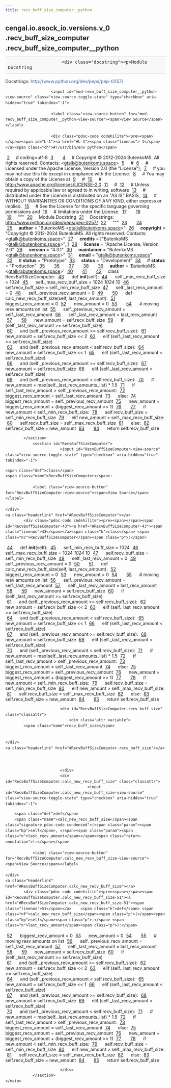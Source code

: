 ```yaml
---
title: recv_buff_size_computer__python
---
```


<div>
    <main class="pdoc">
            <section class="module-info">
                    <h1 class="modulename">
cengal<wbr>.io<wbr>.asock_io<wbr>.versions<wbr>.v_0<wbr>.recv_buff_size_computer<wbr>.recv_buff_size_computer__python    </h1>

                        <div class="docstring"><p>Module Docstring
Docstrings: <a href="http://www.python.org/dev/peps/pep-0257/">http://www.python.org/dev/peps/pep-0257/</a></p>
</div>

                        <input id="mod-recv_buff_size_computer__python-view-source" class="view-source-toggle-state" type="checkbox" aria-hidden="true" tabindex="-1">

                        <label class="view-source-button" for="mod-recv_buff_size_computer__python-view-source"><span>View Source</span></label>

                        <div class="pdoc-code codehilite"><pre><span></span><span id="L-1"><a href="#L-1"><span class="linenos"> 1</span></a><span class="ch">#!/usr/bin/env python</span>
</span><span id="L-2"><a href="#L-2"><span class="linenos"> 2</span></a><span class="c1"># coding=utf-8</span>
</span><span id="L-3"><a href="#L-3"><span class="linenos"> 3</span></a>
</span><span id="L-4"><a href="#L-4"><span class="linenos"> 4</span></a><span class="c1"># Copyright © 2012-2024 ButenkoMS. All rights reserved. Contacts: &lt;gtalk@butenkoms.space&gt;</span>
</span><span id="L-5"><a href="#L-5"><span class="linenos"> 5</span></a><span class="c1"># </span>
</span><span id="L-6"><a href="#L-6"><span class="linenos"> 6</span></a><span class="c1"># Licensed under the Apache License, Version 2.0 (the &quot;License&quot;);</span>
</span><span id="L-7"><a href="#L-7"><span class="linenos"> 7</span></a><span class="c1"># you may not use this file except in compliance with the License.</span>
</span><span id="L-8"><a href="#L-8"><span class="linenos"> 8</span></a><span class="c1"># You may obtain a copy of the License at</span>
</span><span id="L-9"><a href="#L-9"><span class="linenos"> 9</span></a><span class="c1"># </span>
</span><span id="L-10"><a href="#L-10"><span class="linenos">10</span></a><span class="c1">#     http://www.apache.org/licenses/LICENSE-2.0</span>
</span><span id="L-11"><a href="#L-11"><span class="linenos">11</span></a><span class="c1"># </span>
</span><span id="L-12"><a href="#L-12"><span class="linenos">12</span></a><span class="c1"># Unless required by applicable law or agreed to in writing, software</span>
</span><span id="L-13"><a href="#L-13"><span class="linenos">13</span></a><span class="c1"># distributed under the License is distributed on an &quot;AS IS&quot; BASIS,</span>
</span><span id="L-14"><a href="#L-14"><span class="linenos">14</span></a><span class="c1"># WITHOUT WARRANTIES OR CONDITIONS OF ANY KIND, either express or implied.</span>
</span><span id="L-15"><a href="#L-15"><span class="linenos">15</span></a><span class="c1"># See the License for the specific language governing permissions and</span>
</span><span id="L-16"><a href="#L-16"><span class="linenos">16</span></a><span class="c1"># limitations under the License.</span>
</span><span id="L-17"><a href="#L-17"><span class="linenos">17</span></a>
</span><span id="L-18"><a href="#L-18"><span class="linenos">18</span></a>
</span><span id="L-19"><a href="#L-19"><span class="linenos">19</span></a><span class="sd">&quot;&quot;&quot;</span>
</span><span id="L-20"><a href="#L-20"><span class="linenos">20</span></a><span class="sd">Module Docstring</span>
</span><span id="L-21"><a href="#L-21"><span class="linenos">21</span></a><span class="sd">Docstrings: http://www.python.org/dev/peps/pep-0257/</span>
</span><span id="L-22"><a href="#L-22"><span class="linenos">22</span></a><span class="sd">&quot;&quot;&quot;</span>
</span><span id="L-23"><a href="#L-23"><span class="linenos">23</span></a>
</span><span id="L-24"><a href="#L-24"><span class="linenos">24</span></a>
</span><span id="L-25"><a href="#L-25"><span class="linenos">25</span></a><span class="n">__author__</span> <span class="o">=</span> <span class="s2">&quot;ButenkoMS &lt;gtalk@butenkoms.space&gt;&quot;</span>
</span><span id="L-26"><a href="#L-26"><span class="linenos">26</span></a><span class="n">__copyright__</span> <span class="o">=</span> <span class="s2">&quot;Copyright © 2012-2024 ButenkoMS. All rights reserved. Contacts: &lt;gtalk@butenkoms.space&gt;&quot;</span>
</span><span id="L-27"><a href="#L-27"><span class="linenos">27</span></a><span class="n">__credits__</span> <span class="o">=</span> <span class="p">[</span><span class="s2">&quot;ButenkoMS &lt;gtalk@butenkoms.space&gt;&quot;</span><span class="p">,</span> <span class="p">]</span>
</span><span id="L-28"><a href="#L-28"><span class="linenos">28</span></a><span class="n">__license__</span> <span class="o">=</span> <span class="s2">&quot;Apache License, Version 2.0&quot;</span>
</span><span id="L-29"><a href="#L-29"><span class="linenos">29</span></a><span class="n">__version__</span> <span class="o">=</span> <span class="s2">&quot;4.3.1&quot;</span>
</span><span id="L-30"><a href="#L-30"><span class="linenos">30</span></a><span class="n">__maintainer__</span> <span class="o">=</span> <span class="s2">&quot;ButenkoMS &lt;gtalk@butenkoms.space&gt;&quot;</span>
</span><span id="L-31"><a href="#L-31"><span class="linenos">31</span></a><span class="n">__email__</span> <span class="o">=</span> <span class="s2">&quot;gtalk@butenkoms.space&quot;</span>
</span><span id="L-32"><a href="#L-32"><span class="linenos">32</span></a><span class="c1"># __status__ = &quot;Prototype&quot;</span>
</span><span id="L-33"><a href="#L-33"><span class="linenos">33</span></a><span class="n">__status__</span> <span class="o">=</span> <span class="s2">&quot;Development&quot;</span>
</span><span id="L-34"><a href="#L-34"><span class="linenos">34</span></a><span class="c1"># __status__ = &quot;Production&quot;</span>
</span><span id="L-35"><a href="#L-35"><span class="linenos">35</span></a>
</span><span id="L-36"><a href="#L-36"><span class="linenos">36</span></a>
</span><span id="L-37"><a href="#L-37"><span class="linenos">37</span></a>
</span><span id="L-38"><a href="#L-38"><span class="linenos">38</span></a>
</span><span id="L-39"><a href="#L-39"><span class="linenos">39</span></a><span class="n">__author__</span> <span class="o">=</span> <span class="s1">&#39;ButenkoMS &lt;gtalk@butenkoms.space&gt;&#39;</span>
</span><span id="L-40"><a href="#L-40"><span class="linenos">40</span></a>
</span><span id="L-41"><a href="#L-41"><span class="linenos">41</span></a>
</span><span id="L-42"><a href="#L-42"><span class="linenos">42</span></a><span class="k">class</span> <span class="nc">RecvBuffSizeComputer</span><span class="p">:</span>
</span><span id="L-43"><a href="#L-43"><span class="linenos">43</span></a>    <span class="k">def</span> <span class="fm">__init__</span><span class="p">(</span><span class="bp">self</span><span class="p">):</span>
</span><span id="L-44"><a href="#L-44"><span class="linenos">44</span></a>        <span class="bp">self</span><span class="o">.</span><span class="n">_min_recv_buff_size</span> <span class="o">=</span> <span class="mi">1024</span>
</span><span id="L-45"><a href="#L-45"><span class="linenos">45</span></a>        <span class="bp">self</span><span class="o">.</span><span class="n">_max_recv_buff_size</span> <span class="o">=</span> <span class="mi">1024</span> <span class="o">*</span> <span class="mi">1024</span> <span class="o">*</span> <span class="mi">10</span>
</span><span id="L-46"><a href="#L-46"><span class="linenos">46</span></a>        <span class="bp">self</span><span class="o">.</span><span class="n">recv_buff_size</span> <span class="o">=</span> <span class="bp">self</span><span class="o">.</span><span class="n">_min_recv_buff_size</span>
</span><span id="L-47"><a href="#L-47"><span class="linenos">47</span></a>        <span class="bp">self</span><span class="o">.</span><span class="n">_last_recv_amount</span> <span class="o">=</span> <span class="mi">0</span>
</span><span id="L-48"><a href="#L-48"><span class="linenos">48</span></a>        <span class="bp">self</span><span class="o">.</span><span class="n">_previous_recv_amount</span> <span class="o">=</span> <span class="mi">0</span>
</span><span id="L-49"><a href="#L-49"><span class="linenos">49</span></a>
</span><span id="L-50"><a href="#L-50"><span class="linenos">50</span></a>    <span class="k">def</span> <span class="nf">calc_new_recv_buff_size</span><span class="p">(</span><span class="bp">self</span><span class="p">,</span> <span class="n">last_recv_amount</span><span class="p">):</span>
</span><span id="L-51"><a href="#L-51"><span class="linenos">51</span></a>        <span class="n">biggest_recv_amount</span> <span class="o">=</span> <span class="mi">0</span>
</span><span id="L-52"><a href="#L-52"><span class="linenos">52</span></a>        <span class="n">new_amount</span> <span class="o">=</span> <span class="mi">0</span>
</span><span id="L-53"><a href="#L-53"><span class="linenos">53</span></a>
</span><span id="L-54"><a href="#L-54"><span class="linenos">54</span></a>        <span class="c1"># moving resv amounts on list</span>
</span><span id="L-55"><a href="#L-55"><span class="linenos">55</span></a>        <span class="bp">self</span><span class="o">.</span><span class="n">_previous_recv_amount</span> <span class="o">=</span> <span class="bp">self</span><span class="o">.</span><span class="n">_last_recv_amount</span>
</span><span id="L-56"><a href="#L-56"><span class="linenos">56</span></a>        <span class="bp">self</span><span class="o">.</span><span class="n">_last_recv_amount</span> <span class="o">=</span> <span class="n">last_recv_amount</span>
</span><span id="L-57"><a href="#L-57"><span class="linenos">57</span></a>
</span><span id="L-58"><a href="#L-58"><span class="linenos">58</span></a>        <span class="n">new_amount</span> <span class="o">=</span> <span class="bp">self</span><span class="o">.</span><span class="n">recv_buff_size</span>
</span><span id="L-59"><a href="#L-59"><span class="linenos">59</span></a>        <span class="k">if</span> <span class="p">(</span><span class="bp">self</span><span class="o">.</span><span class="n">_last_recv_amount</span> <span class="o">&gt;=</span> <span class="bp">self</span><span class="o">.</span><span class="n">recv_buff_size</span><span class="p">)</span> \
</span><span id="L-60"><a href="#L-60"><span class="linenos">60</span></a>                <span class="ow">and</span> <span class="p">(</span><span class="bp">self</span><span class="o">.</span><span class="n">_previous_recv_amount</span> <span class="o">&gt;=</span> <span class="bp">self</span><span class="o">.</span><span class="n">recv_buff_size</span><span class="p">):</span>
</span><span id="L-61"><a href="#L-61"><span class="linenos">61</span></a>            <span class="n">new_amount</span> <span class="o">=</span> <span class="bp">self</span><span class="o">.</span><span class="n">recv_buff_size</span> <span class="o">&lt;&lt;</span> <span class="mi">2</span>
</span><span id="L-62"><a href="#L-62"><span class="linenos">62</span></a>        <span class="k">elif</span> <span class="p">(</span><span class="bp">self</span><span class="o">.</span><span class="n">_last_recv_amount</span> <span class="o">&gt;=</span> <span class="bp">self</span><span class="o">.</span><span class="n">recv_buff_size</span><span class="p">)</span> \
</span><span id="L-63"><a href="#L-63"><span class="linenos">63</span></a>                <span class="ow">and</span> <span class="p">(</span><span class="bp">self</span><span class="o">.</span><span class="n">_previous_recv_amount</span> <span class="o">&lt;</span> <span class="bp">self</span><span class="o">.</span><span class="n">recv_buff_size</span><span class="p">):</span>
</span><span id="L-64"><a href="#L-64"><span class="linenos">64</span></a>            <span class="n">new_amount</span> <span class="o">=</span> <span class="bp">self</span><span class="o">.</span><span class="n">recv_buff_size</span> <span class="o">&lt;&lt;</span> <span class="mi">1</span>
</span><span id="L-65"><a href="#L-65"><span class="linenos">65</span></a>        <span class="k">elif</span> <span class="p">(</span><span class="bp">self</span><span class="o">.</span><span class="n">_last_recv_amount</span> <span class="o">&lt;</span> <span class="bp">self</span><span class="o">.</span><span class="n">recv_buff_size</span><span class="p">)</span> \
</span><span id="L-66"><a href="#L-66"><span class="linenos">66</span></a>                <span class="ow">and</span> <span class="p">(</span><span class="bp">self</span><span class="o">.</span><span class="n">_previous_recv_amount</span> <span class="o">&gt;=</span> <span class="bp">self</span><span class="o">.</span><span class="n">recv_buff_size</span><span class="p">):</span>
</span><span id="L-67"><a href="#L-67"><span class="linenos">67</span></a>            <span class="n">new_amount</span> <span class="o">=</span> <span class="bp">self</span><span class="o">.</span><span class="n">recv_buff_size</span>
</span><span id="L-68"><a href="#L-68"><span class="linenos">68</span></a>        <span class="k">elif</span> <span class="p">(</span><span class="bp">self</span><span class="o">.</span><span class="n">_last_recv_amount</span> <span class="o">&lt;</span> <span class="bp">self</span><span class="o">.</span><span class="n">recv_buff_size</span><span class="p">)</span> \
</span><span id="L-69"><a href="#L-69"><span class="linenos">69</span></a>                <span class="ow">and</span> <span class="p">(</span><span class="bp">self</span><span class="o">.</span><span class="n">_previous_recv_amount</span> <span class="o">&lt;</span> <span class="bp">self</span><span class="o">.</span><span class="n">recv_buff_size</span><span class="p">):</span>
</span><span id="L-70"><a href="#L-70"><span class="linenos">70</span></a>            <span class="c1"># new_amount = max(self._last_recv_amounts_list) * 1.5</span>
</span><span id="L-71"><a href="#L-71"><span class="linenos">71</span></a>            <span class="k">if</span> <span class="bp">self</span><span class="o">.</span><span class="n">_last_recv_amount</span> <span class="o">&gt;</span> <span class="bp">self</span><span class="o">.</span><span class="n">_previous_recv_amount</span><span class="p">:</span>
</span><span id="L-72"><a href="#L-72"><span class="linenos">72</span></a>                <span class="n">biggest_recv_amount</span> <span class="o">=</span> <span class="bp">self</span><span class="o">.</span><span class="n">_last_recv_amount</span>
</span><span id="L-73"><a href="#L-73"><span class="linenos">73</span></a>            <span class="k">else</span><span class="p">:</span>
</span><span id="L-74"><a href="#L-74"><span class="linenos">74</span></a>                <span class="n">biggest_recv_amount</span> <span class="o">=</span> <span class="bp">self</span><span class="o">.</span><span class="n">_previous_recv_amount</span>
</span><span id="L-75"><a href="#L-75"><span class="linenos">75</span></a>            <span class="n">new_amount</span> <span class="o">=</span> <span class="n">biggest_recv_amount</span> <span class="o">+</span> <span class="p">(</span><span class="n">biggest_recv_amount</span> <span class="o">&gt;&gt;</span> <span class="mi">1</span><span class="p">)</span>
</span><span id="L-76"><a href="#L-76"><span class="linenos">76</span></a>
</span><span id="L-77"><a href="#L-77"><span class="linenos">77</span></a>        <span class="k">if</span> <span class="n">new_amount</span> <span class="o">&lt;</span> <span class="bp">self</span><span class="o">.</span><span class="n">_min_recv_buff_size</span><span class="p">:</span>
</span><span id="L-78"><a href="#L-78"><span class="linenos">78</span></a>            <span class="bp">self</span><span class="o">.</span><span class="n">recv_buff_size</span> <span class="o">=</span> <span class="bp">self</span><span class="o">.</span><span class="n">_min_recv_buff_size</span>
</span><span id="L-79"><a href="#L-79"><span class="linenos">79</span></a>        <span class="k">elif</span> <span class="n">new_amount</span> <span class="o">&gt;</span> <span class="bp">self</span><span class="o">.</span><span class="n">_max_recv_buff_size</span><span class="p">:</span>
</span><span id="L-80"><a href="#L-80"><span class="linenos">80</span></a>            <span class="bp">self</span><span class="o">.</span><span class="n">recv_buff_size</span> <span class="o">=</span> <span class="bp">self</span><span class="o">.</span><span class="n">_max_recv_buff_size</span>
</span><span id="L-81"><a href="#L-81"><span class="linenos">81</span></a>        <span class="k">else</span><span class="p">:</span>
</span><span id="L-82"><a href="#L-82"><span class="linenos">82</span></a>            <span class="bp">self</span><span class="o">.</span><span class="n">recv_buff_size</span> <span class="o">=</span> <span class="n">new_amount</span>
</span><span id="L-83"><a href="#L-83"><span class="linenos">83</span></a>
</span><span id="L-84"><a href="#L-84"><span class="linenos">84</span></a>        <span class="k">return</span> <span class="bp">self</span><span class="o">.</span><span class="n">recv_buff_size</span>
</span></pre></div>


            </section>
                <section id="RecvBuffSizeComputer">
                            <input id="RecvBuffSizeComputer-view-source" class="view-source-toggle-state" type="checkbox" aria-hidden="true" tabindex="-1">
<div class="attr class">
            
    <span class="def">class</span>
    <span class="name">RecvBuffSizeComputer</span>:

                <label class="view-source-button" for="RecvBuffSizeComputer-view-source"><span>View Source</span></label>

    </div>
    <a class="headerlink" href="#RecvBuffSizeComputer"></a>
            <div class="pdoc-code codehilite"><pre><span></span><span id="RecvBuffSizeComputer-43"><a href="#RecvBuffSizeComputer-43"><span class="linenos">43</span></a><span class="k">class</span> <span class="nc">RecvBuffSizeComputer</span><span class="p">:</span>
</span><span id="RecvBuffSizeComputer-44"><a href="#RecvBuffSizeComputer-44"><span class="linenos">44</span></a>    <span class="k">def</span> <span class="fm">__init__</span><span class="p">(</span><span class="bp">self</span><span class="p">):</span>
</span><span id="RecvBuffSizeComputer-45"><a href="#RecvBuffSizeComputer-45"><span class="linenos">45</span></a>        <span class="bp">self</span><span class="o">.</span><span class="n">_min_recv_buff_size</span> <span class="o">=</span> <span class="mi">1024</span>
</span><span id="RecvBuffSizeComputer-46"><a href="#RecvBuffSizeComputer-46"><span class="linenos">46</span></a>        <span class="bp">self</span><span class="o">.</span><span class="n">_max_recv_buff_size</span> <span class="o">=</span> <span class="mi">1024</span> <span class="o">*</span> <span class="mi">1024</span> <span class="o">*</span> <span class="mi">10</span>
</span><span id="RecvBuffSizeComputer-47"><a href="#RecvBuffSizeComputer-47"><span class="linenos">47</span></a>        <span class="bp">self</span><span class="o">.</span><span class="n">recv_buff_size</span> <span class="o">=</span> <span class="bp">self</span><span class="o">.</span><span class="n">_min_recv_buff_size</span>
</span><span id="RecvBuffSizeComputer-48"><a href="#RecvBuffSizeComputer-48"><span class="linenos">48</span></a>        <span class="bp">self</span><span class="o">.</span><span class="n">_last_recv_amount</span> <span class="o">=</span> <span class="mi">0</span>
</span><span id="RecvBuffSizeComputer-49"><a href="#RecvBuffSizeComputer-49"><span class="linenos">49</span></a>        <span class="bp">self</span><span class="o">.</span><span class="n">_previous_recv_amount</span> <span class="o">=</span> <span class="mi">0</span>
</span><span id="RecvBuffSizeComputer-50"><a href="#RecvBuffSizeComputer-50"><span class="linenos">50</span></a>
</span><span id="RecvBuffSizeComputer-51"><a href="#RecvBuffSizeComputer-51"><span class="linenos">51</span></a>    <span class="k">def</span> <span class="nf">calc_new_recv_buff_size</span><span class="p">(</span><span class="bp">self</span><span class="p">,</span> <span class="n">last_recv_amount</span><span class="p">):</span>
</span><span id="RecvBuffSizeComputer-52"><a href="#RecvBuffSizeComputer-52"><span class="linenos">52</span></a>        <span class="n">biggest_recv_amount</span> <span class="o">=</span> <span class="mi">0</span>
</span><span id="RecvBuffSizeComputer-53"><a href="#RecvBuffSizeComputer-53"><span class="linenos">53</span></a>        <span class="n">new_amount</span> <span class="o">=</span> <span class="mi">0</span>
</span><span id="RecvBuffSizeComputer-54"><a href="#RecvBuffSizeComputer-54"><span class="linenos">54</span></a>
</span><span id="RecvBuffSizeComputer-55"><a href="#RecvBuffSizeComputer-55"><span class="linenos">55</span></a>        <span class="c1"># moving resv amounts on list</span>
</span><span id="RecvBuffSizeComputer-56"><a href="#RecvBuffSizeComputer-56"><span class="linenos">56</span></a>        <span class="bp">self</span><span class="o">.</span><span class="n">_previous_recv_amount</span> <span class="o">=</span> <span class="bp">self</span><span class="o">.</span><span class="n">_last_recv_amount</span>
</span><span id="RecvBuffSizeComputer-57"><a href="#RecvBuffSizeComputer-57"><span class="linenos">57</span></a>        <span class="bp">self</span><span class="o">.</span><span class="n">_last_recv_amount</span> <span class="o">=</span> <span class="n">last_recv_amount</span>
</span><span id="RecvBuffSizeComputer-58"><a href="#RecvBuffSizeComputer-58"><span class="linenos">58</span></a>
</span><span id="RecvBuffSizeComputer-59"><a href="#RecvBuffSizeComputer-59"><span class="linenos">59</span></a>        <span class="n">new_amount</span> <span class="o">=</span> <span class="bp">self</span><span class="o">.</span><span class="n">recv_buff_size</span>
</span><span id="RecvBuffSizeComputer-60"><a href="#RecvBuffSizeComputer-60"><span class="linenos">60</span></a>        <span class="k">if</span> <span class="p">(</span><span class="bp">self</span><span class="o">.</span><span class="n">_last_recv_amount</span> <span class="o">&gt;=</span> <span class="bp">self</span><span class="o">.</span><span class="n">recv_buff_size</span><span class="p">)</span> \
</span><span id="RecvBuffSizeComputer-61"><a href="#RecvBuffSizeComputer-61"><span class="linenos">61</span></a>                <span class="ow">and</span> <span class="p">(</span><span class="bp">self</span><span class="o">.</span><span class="n">_previous_recv_amount</span> <span class="o">&gt;=</span> <span class="bp">self</span><span class="o">.</span><span class="n">recv_buff_size</span><span class="p">):</span>
</span><span id="RecvBuffSizeComputer-62"><a href="#RecvBuffSizeComputer-62"><span class="linenos">62</span></a>            <span class="n">new_amount</span> <span class="o">=</span> <span class="bp">self</span><span class="o">.</span><span class="n">recv_buff_size</span> <span class="o">&lt;&lt;</span> <span class="mi">2</span>
</span><span id="RecvBuffSizeComputer-63"><a href="#RecvBuffSizeComputer-63"><span class="linenos">63</span></a>        <span class="k">elif</span> <span class="p">(</span><span class="bp">self</span><span class="o">.</span><span class="n">_last_recv_amount</span> <span class="o">&gt;=</span> <span class="bp">self</span><span class="o">.</span><span class="n">recv_buff_size</span><span class="p">)</span> \
</span><span id="RecvBuffSizeComputer-64"><a href="#RecvBuffSizeComputer-64"><span class="linenos">64</span></a>                <span class="ow">and</span> <span class="p">(</span><span class="bp">self</span><span class="o">.</span><span class="n">_previous_recv_amount</span> <span class="o">&lt;</span> <span class="bp">self</span><span class="o">.</span><span class="n">recv_buff_size</span><span class="p">):</span>
</span><span id="RecvBuffSizeComputer-65"><a href="#RecvBuffSizeComputer-65"><span class="linenos">65</span></a>            <span class="n">new_amount</span> <span class="o">=</span> <span class="bp">self</span><span class="o">.</span><span class="n">recv_buff_size</span> <span class="o">&lt;&lt;</span> <span class="mi">1</span>
</span><span id="RecvBuffSizeComputer-66"><a href="#RecvBuffSizeComputer-66"><span class="linenos">66</span></a>        <span class="k">elif</span> <span class="p">(</span><span class="bp">self</span><span class="o">.</span><span class="n">_last_recv_amount</span> <span class="o">&lt;</span> <span class="bp">self</span><span class="o">.</span><span class="n">recv_buff_size</span><span class="p">)</span> \
</span><span id="RecvBuffSizeComputer-67"><a href="#RecvBuffSizeComputer-67"><span class="linenos">67</span></a>                <span class="ow">and</span> <span class="p">(</span><span class="bp">self</span><span class="o">.</span><span class="n">_previous_recv_amount</span> <span class="o">&gt;=</span> <span class="bp">self</span><span class="o">.</span><span class="n">recv_buff_size</span><span class="p">):</span>
</span><span id="RecvBuffSizeComputer-68"><a href="#RecvBuffSizeComputer-68"><span class="linenos">68</span></a>            <span class="n">new_amount</span> <span class="o">=</span> <span class="bp">self</span><span class="o">.</span><span class="n">recv_buff_size</span>
</span><span id="RecvBuffSizeComputer-69"><a href="#RecvBuffSizeComputer-69"><span class="linenos">69</span></a>        <span class="k">elif</span> <span class="p">(</span><span class="bp">self</span><span class="o">.</span><span class="n">_last_recv_amount</span> <span class="o">&lt;</span> <span class="bp">self</span><span class="o">.</span><span class="n">recv_buff_size</span><span class="p">)</span> \
</span><span id="RecvBuffSizeComputer-70"><a href="#RecvBuffSizeComputer-70"><span class="linenos">70</span></a>                <span class="ow">and</span> <span class="p">(</span><span class="bp">self</span><span class="o">.</span><span class="n">_previous_recv_amount</span> <span class="o">&lt;</span> <span class="bp">self</span><span class="o">.</span><span class="n">recv_buff_size</span><span class="p">):</span>
</span><span id="RecvBuffSizeComputer-71"><a href="#RecvBuffSizeComputer-71"><span class="linenos">71</span></a>            <span class="c1"># new_amount = max(self._last_recv_amounts_list) * 1.5</span>
</span><span id="RecvBuffSizeComputer-72"><a href="#RecvBuffSizeComputer-72"><span class="linenos">72</span></a>            <span class="k">if</span> <span class="bp">self</span><span class="o">.</span><span class="n">_last_recv_amount</span> <span class="o">&gt;</span> <span class="bp">self</span><span class="o">.</span><span class="n">_previous_recv_amount</span><span class="p">:</span>
</span><span id="RecvBuffSizeComputer-73"><a href="#RecvBuffSizeComputer-73"><span class="linenos">73</span></a>                <span class="n">biggest_recv_amount</span> <span class="o">=</span> <span class="bp">self</span><span class="o">.</span><span class="n">_last_recv_amount</span>
</span><span id="RecvBuffSizeComputer-74"><a href="#RecvBuffSizeComputer-74"><span class="linenos">74</span></a>            <span class="k">else</span><span class="p">:</span>
</span><span id="RecvBuffSizeComputer-75"><a href="#RecvBuffSizeComputer-75"><span class="linenos">75</span></a>                <span class="n">biggest_recv_amount</span> <span class="o">=</span> <span class="bp">self</span><span class="o">.</span><span class="n">_previous_recv_amount</span>
</span><span id="RecvBuffSizeComputer-76"><a href="#RecvBuffSizeComputer-76"><span class="linenos">76</span></a>            <span class="n">new_amount</span> <span class="o">=</span> <span class="n">biggest_recv_amount</span> <span class="o">+</span> <span class="p">(</span><span class="n">biggest_recv_amount</span> <span class="o">&gt;&gt;</span> <span class="mi">1</span><span class="p">)</span>
</span><span id="RecvBuffSizeComputer-77"><a href="#RecvBuffSizeComputer-77"><span class="linenos">77</span></a>
</span><span id="RecvBuffSizeComputer-78"><a href="#RecvBuffSizeComputer-78"><span class="linenos">78</span></a>        <span class="k">if</span> <span class="n">new_amount</span> <span class="o">&lt;</span> <span class="bp">self</span><span class="o">.</span><span class="n">_min_recv_buff_size</span><span class="p">:</span>
</span><span id="RecvBuffSizeComputer-79"><a href="#RecvBuffSizeComputer-79"><span class="linenos">79</span></a>            <span class="bp">self</span><span class="o">.</span><span class="n">recv_buff_size</span> <span class="o">=</span> <span class="bp">self</span><span class="o">.</span><span class="n">_min_recv_buff_size</span>
</span><span id="RecvBuffSizeComputer-80"><a href="#RecvBuffSizeComputer-80"><span class="linenos">80</span></a>        <span class="k">elif</span> <span class="n">new_amount</span> <span class="o">&gt;</span> <span class="bp">self</span><span class="o">.</span><span class="n">_max_recv_buff_size</span><span class="p">:</span>
</span><span id="RecvBuffSizeComputer-81"><a href="#RecvBuffSizeComputer-81"><span class="linenos">81</span></a>            <span class="bp">self</span><span class="o">.</span><span class="n">recv_buff_size</span> <span class="o">=</span> <span class="bp">self</span><span class="o">.</span><span class="n">_max_recv_buff_size</span>
</span><span id="RecvBuffSizeComputer-82"><a href="#RecvBuffSizeComputer-82"><span class="linenos">82</span></a>        <span class="k">else</span><span class="p">:</span>
</span><span id="RecvBuffSizeComputer-83"><a href="#RecvBuffSizeComputer-83"><span class="linenos">83</span></a>            <span class="bp">self</span><span class="o">.</span><span class="n">recv_buff_size</span> <span class="o">=</span> <span class="n">new_amount</span>
</span><span id="RecvBuffSizeComputer-84"><a href="#RecvBuffSizeComputer-84"><span class="linenos">84</span></a>
</span><span id="RecvBuffSizeComputer-85"><a href="#RecvBuffSizeComputer-85"><span class="linenos">85</span></a>        <span class="k">return</span> <span class="bp">self</span><span class="o">.</span><span class="n">recv_buff_size</span>
</span></pre></div>


    

                            <div id="RecvBuffSizeComputer.recv_buff_size" class="classattr">
                                <div class="attr variable">
            <span class="name">recv_buff_size</span>

        
    </div>
    <a class="headerlink" href="#RecvBuffSizeComputer.recv_buff_size"></a>
    
    

                            </div>
                            <div id="RecvBuffSizeComputer.calc_new_recv_buff_size" class="classattr">
                                        <input id="RecvBuffSizeComputer.calc_new_recv_buff_size-view-source" class="view-source-toggle-state" type="checkbox" aria-hidden="true" tabindex="-1">
<div class="attr function">
            
        <span class="def">def</span>
        <span class="name">calc_new_recv_buff_size</span><span class="signature pdoc-code condensed">(<span class="param"><span class="bp">self</span>, </span><span class="param"><span class="n">last_recv_amount</span></span><span class="return-annotation">):</span></span>

                <label class="view-source-button" for="RecvBuffSizeComputer.calc_new_recv_buff_size-view-source"><span>View Source</span></label>

    </div>
    <a class="headerlink" href="#RecvBuffSizeComputer.calc_new_recv_buff_size"></a>
            <div class="pdoc-code codehilite"><pre><span></span><span id="RecvBuffSizeComputer.calc_new_recv_buff_size-51"><a href="#RecvBuffSizeComputer.calc_new_recv_buff_size-51"><span class="linenos">51</span></a>    <span class="k">def</span> <span class="nf">calc_new_recv_buff_size</span><span class="p">(</span><span class="bp">self</span><span class="p">,</span> <span class="n">last_recv_amount</span><span class="p">):</span>
</span><span id="RecvBuffSizeComputer.calc_new_recv_buff_size-52"><a href="#RecvBuffSizeComputer.calc_new_recv_buff_size-52"><span class="linenos">52</span></a>        <span class="n">biggest_recv_amount</span> <span class="o">=</span> <span class="mi">0</span>
</span><span id="RecvBuffSizeComputer.calc_new_recv_buff_size-53"><a href="#RecvBuffSizeComputer.calc_new_recv_buff_size-53"><span class="linenos">53</span></a>        <span class="n">new_amount</span> <span class="o">=</span> <span class="mi">0</span>
</span><span id="RecvBuffSizeComputer.calc_new_recv_buff_size-54"><a href="#RecvBuffSizeComputer.calc_new_recv_buff_size-54"><span class="linenos">54</span></a>
</span><span id="RecvBuffSizeComputer.calc_new_recv_buff_size-55"><a href="#RecvBuffSizeComputer.calc_new_recv_buff_size-55"><span class="linenos">55</span></a>        <span class="c1"># moving resv amounts on list</span>
</span><span id="RecvBuffSizeComputer.calc_new_recv_buff_size-56"><a href="#RecvBuffSizeComputer.calc_new_recv_buff_size-56"><span class="linenos">56</span></a>        <span class="bp">self</span><span class="o">.</span><span class="n">_previous_recv_amount</span> <span class="o">=</span> <span class="bp">self</span><span class="o">.</span><span class="n">_last_recv_amount</span>
</span><span id="RecvBuffSizeComputer.calc_new_recv_buff_size-57"><a href="#RecvBuffSizeComputer.calc_new_recv_buff_size-57"><span class="linenos">57</span></a>        <span class="bp">self</span><span class="o">.</span><span class="n">_last_recv_amount</span> <span class="o">=</span> <span class="n">last_recv_amount</span>
</span><span id="RecvBuffSizeComputer.calc_new_recv_buff_size-58"><a href="#RecvBuffSizeComputer.calc_new_recv_buff_size-58"><span class="linenos">58</span></a>
</span><span id="RecvBuffSizeComputer.calc_new_recv_buff_size-59"><a href="#RecvBuffSizeComputer.calc_new_recv_buff_size-59"><span class="linenos">59</span></a>        <span class="n">new_amount</span> <span class="o">=</span> <span class="bp">self</span><span class="o">.</span><span class="n">recv_buff_size</span>
</span><span id="RecvBuffSizeComputer.calc_new_recv_buff_size-60"><a href="#RecvBuffSizeComputer.calc_new_recv_buff_size-60"><span class="linenos">60</span></a>        <span class="k">if</span> <span class="p">(</span><span class="bp">self</span><span class="o">.</span><span class="n">_last_recv_amount</span> <span class="o">&gt;=</span> <span class="bp">self</span><span class="o">.</span><span class="n">recv_buff_size</span><span class="p">)</span> \
</span><span id="RecvBuffSizeComputer.calc_new_recv_buff_size-61"><a href="#RecvBuffSizeComputer.calc_new_recv_buff_size-61"><span class="linenos">61</span></a>                <span class="ow">and</span> <span class="p">(</span><span class="bp">self</span><span class="o">.</span><span class="n">_previous_recv_amount</span> <span class="o">&gt;=</span> <span class="bp">self</span><span class="o">.</span><span class="n">recv_buff_size</span><span class="p">):</span>
</span><span id="RecvBuffSizeComputer.calc_new_recv_buff_size-62"><a href="#RecvBuffSizeComputer.calc_new_recv_buff_size-62"><span class="linenos">62</span></a>            <span class="n">new_amount</span> <span class="o">=</span> <span class="bp">self</span><span class="o">.</span><span class="n">recv_buff_size</span> <span class="o">&lt;&lt;</span> <span class="mi">2</span>
</span><span id="RecvBuffSizeComputer.calc_new_recv_buff_size-63"><a href="#RecvBuffSizeComputer.calc_new_recv_buff_size-63"><span class="linenos">63</span></a>        <span class="k">elif</span> <span class="p">(</span><span class="bp">self</span><span class="o">.</span><span class="n">_last_recv_amount</span> <span class="o">&gt;=</span> <span class="bp">self</span><span class="o">.</span><span class="n">recv_buff_size</span><span class="p">)</span> \
</span><span id="RecvBuffSizeComputer.calc_new_recv_buff_size-64"><a href="#RecvBuffSizeComputer.calc_new_recv_buff_size-64"><span class="linenos">64</span></a>                <span class="ow">and</span> <span class="p">(</span><span class="bp">self</span><span class="o">.</span><span class="n">_previous_recv_amount</span> <span class="o">&lt;</span> <span class="bp">self</span><span class="o">.</span><span class="n">recv_buff_size</span><span class="p">):</span>
</span><span id="RecvBuffSizeComputer.calc_new_recv_buff_size-65"><a href="#RecvBuffSizeComputer.calc_new_recv_buff_size-65"><span class="linenos">65</span></a>            <span class="n">new_amount</span> <span class="o">=</span> <span class="bp">self</span><span class="o">.</span><span class="n">recv_buff_size</span> <span class="o">&lt;&lt;</span> <span class="mi">1</span>
</span><span id="RecvBuffSizeComputer.calc_new_recv_buff_size-66"><a href="#RecvBuffSizeComputer.calc_new_recv_buff_size-66"><span class="linenos">66</span></a>        <span class="k">elif</span> <span class="p">(</span><span class="bp">self</span><span class="o">.</span><span class="n">_last_recv_amount</span> <span class="o">&lt;</span> <span class="bp">self</span><span class="o">.</span><span class="n">recv_buff_size</span><span class="p">)</span> \
</span><span id="RecvBuffSizeComputer.calc_new_recv_buff_size-67"><a href="#RecvBuffSizeComputer.calc_new_recv_buff_size-67"><span class="linenos">67</span></a>                <span class="ow">and</span> <span class="p">(</span><span class="bp">self</span><span class="o">.</span><span class="n">_previous_recv_amount</span> <span class="o">&gt;=</span> <span class="bp">self</span><span class="o">.</span><span class="n">recv_buff_size</span><span class="p">):</span>
</span><span id="RecvBuffSizeComputer.calc_new_recv_buff_size-68"><a href="#RecvBuffSizeComputer.calc_new_recv_buff_size-68"><span class="linenos">68</span></a>            <span class="n">new_amount</span> <span class="o">=</span> <span class="bp">self</span><span class="o">.</span><span class="n">recv_buff_size</span>
</span><span id="RecvBuffSizeComputer.calc_new_recv_buff_size-69"><a href="#RecvBuffSizeComputer.calc_new_recv_buff_size-69"><span class="linenos">69</span></a>        <span class="k">elif</span> <span class="p">(</span><span class="bp">self</span><span class="o">.</span><span class="n">_last_recv_amount</span> <span class="o">&lt;</span> <span class="bp">self</span><span class="o">.</span><span class="n">recv_buff_size</span><span class="p">)</span> \
</span><span id="RecvBuffSizeComputer.calc_new_recv_buff_size-70"><a href="#RecvBuffSizeComputer.calc_new_recv_buff_size-70"><span class="linenos">70</span></a>                <span class="ow">and</span> <span class="p">(</span><span class="bp">self</span><span class="o">.</span><span class="n">_previous_recv_amount</span> <span class="o">&lt;</span> <span class="bp">self</span><span class="o">.</span><span class="n">recv_buff_size</span><span class="p">):</span>
</span><span id="RecvBuffSizeComputer.calc_new_recv_buff_size-71"><a href="#RecvBuffSizeComputer.calc_new_recv_buff_size-71"><span class="linenos">71</span></a>            <span class="c1"># new_amount = max(self._last_recv_amounts_list) * 1.5</span>
</span><span id="RecvBuffSizeComputer.calc_new_recv_buff_size-72"><a href="#RecvBuffSizeComputer.calc_new_recv_buff_size-72"><span class="linenos">72</span></a>            <span class="k">if</span> <span class="bp">self</span><span class="o">.</span><span class="n">_last_recv_amount</span> <span class="o">&gt;</span> <span class="bp">self</span><span class="o">.</span><span class="n">_previous_recv_amount</span><span class="p">:</span>
</span><span id="RecvBuffSizeComputer.calc_new_recv_buff_size-73"><a href="#RecvBuffSizeComputer.calc_new_recv_buff_size-73"><span class="linenos">73</span></a>                <span class="n">biggest_recv_amount</span> <span class="o">=</span> <span class="bp">self</span><span class="o">.</span><span class="n">_last_recv_amount</span>
</span><span id="RecvBuffSizeComputer.calc_new_recv_buff_size-74"><a href="#RecvBuffSizeComputer.calc_new_recv_buff_size-74"><span class="linenos">74</span></a>            <span class="k">else</span><span class="p">:</span>
</span><span id="RecvBuffSizeComputer.calc_new_recv_buff_size-75"><a href="#RecvBuffSizeComputer.calc_new_recv_buff_size-75"><span class="linenos">75</span></a>                <span class="n">biggest_recv_amount</span> <span class="o">=</span> <span class="bp">self</span><span class="o">.</span><span class="n">_previous_recv_amount</span>
</span><span id="RecvBuffSizeComputer.calc_new_recv_buff_size-76"><a href="#RecvBuffSizeComputer.calc_new_recv_buff_size-76"><span class="linenos">76</span></a>            <span class="n">new_amount</span> <span class="o">=</span> <span class="n">biggest_recv_amount</span> <span class="o">+</span> <span class="p">(</span><span class="n">biggest_recv_amount</span> <span class="o">&gt;&gt;</span> <span class="mi">1</span><span class="p">)</span>
</span><span id="RecvBuffSizeComputer.calc_new_recv_buff_size-77"><a href="#RecvBuffSizeComputer.calc_new_recv_buff_size-77"><span class="linenos">77</span></a>
</span><span id="RecvBuffSizeComputer.calc_new_recv_buff_size-78"><a href="#RecvBuffSizeComputer.calc_new_recv_buff_size-78"><span class="linenos">78</span></a>        <span class="k">if</span> <span class="n">new_amount</span> <span class="o">&lt;</span> <span class="bp">self</span><span class="o">.</span><span class="n">_min_recv_buff_size</span><span class="p">:</span>
</span><span id="RecvBuffSizeComputer.calc_new_recv_buff_size-79"><a href="#RecvBuffSizeComputer.calc_new_recv_buff_size-79"><span class="linenos">79</span></a>            <span class="bp">self</span><span class="o">.</span><span class="n">recv_buff_size</span> <span class="o">=</span> <span class="bp">self</span><span class="o">.</span><span class="n">_min_recv_buff_size</span>
</span><span id="RecvBuffSizeComputer.calc_new_recv_buff_size-80"><a href="#RecvBuffSizeComputer.calc_new_recv_buff_size-80"><span class="linenos">80</span></a>        <span class="k">elif</span> <span class="n">new_amount</span> <span class="o">&gt;</span> <span class="bp">self</span><span class="o">.</span><span class="n">_max_recv_buff_size</span><span class="p">:</span>
</span><span id="RecvBuffSizeComputer.calc_new_recv_buff_size-81"><a href="#RecvBuffSizeComputer.calc_new_recv_buff_size-81"><span class="linenos">81</span></a>            <span class="bp">self</span><span class="o">.</span><span class="n">recv_buff_size</span> <span class="o">=</span> <span class="bp">self</span><span class="o">.</span><span class="n">_max_recv_buff_size</span>
</span><span id="RecvBuffSizeComputer.calc_new_recv_buff_size-82"><a href="#RecvBuffSizeComputer.calc_new_recv_buff_size-82"><span class="linenos">82</span></a>        <span class="k">else</span><span class="p">:</span>
</span><span id="RecvBuffSizeComputer.calc_new_recv_buff_size-83"><a href="#RecvBuffSizeComputer.calc_new_recv_buff_size-83"><span class="linenos">83</span></a>            <span class="bp">self</span><span class="o">.</span><span class="n">recv_buff_size</span> <span class="o">=</span> <span class="n">new_amount</span>
</span><span id="RecvBuffSizeComputer.calc_new_recv_buff_size-84"><a href="#RecvBuffSizeComputer.calc_new_recv_buff_size-84"><span class="linenos">84</span></a>
</span><span id="RecvBuffSizeComputer.calc_new_recv_buff_size-85"><a href="#RecvBuffSizeComputer.calc_new_recv_buff_size-85"><span class="linenos">85</span></a>        <span class="k">return</span> <span class="bp">self</span><span class="o">.</span><span class="n">recv_buff_size</span>
</span></pre></div>


    

                            </div>
                </section>
    </main>


<style>pre{line-height:125%;}span.linenos{color:inherit; background-color:transparent; padding-left:5px; padding-right:20px;}.pdoc-code .hll{background-color:#ffffcc}.pdoc-code{background:#f8f8f8;}.pdoc-code .c{color:#3D7B7B; font-style:italic}.pdoc-code .err{border:1px solid #FF0000}.pdoc-code .k{color:#008000; font-weight:bold}.pdoc-code .o{color:#666666}.pdoc-code .ch{color:#3D7B7B; font-style:italic}.pdoc-code .cm{color:#3D7B7B; font-style:italic}.pdoc-code .cp{color:#9C6500}.pdoc-code .cpf{color:#3D7B7B; font-style:italic}.pdoc-code .c1{color:#3D7B7B; font-style:italic}.pdoc-code .cs{color:#3D7B7B; font-style:italic}.pdoc-code .gd{color:#A00000}.pdoc-code .ge{font-style:italic}.pdoc-code .gr{color:#E40000}.pdoc-code .gh{color:#000080; font-weight:bold}.pdoc-code .gi{color:#008400}.pdoc-code .go{color:#717171}.pdoc-code .gp{color:#000080; font-weight:bold}.pdoc-code .gs{font-weight:bold}.pdoc-code .gu{color:#800080; font-weight:bold}.pdoc-code .gt{color:#0044DD}.pdoc-code .kc{color:#008000; font-weight:bold}.pdoc-code .kd{color:#008000; font-weight:bold}.pdoc-code .kn{color:#008000; font-weight:bold}.pdoc-code .kp{color:#008000}.pdoc-code .kr{color:#008000; font-weight:bold}.pdoc-code .kt{color:#B00040}.pdoc-code .m{color:#666666}.pdoc-code .s{color:#BA2121}.pdoc-code .na{color:#687822}.pdoc-code .nb{color:#008000}.pdoc-code .nc{color:#0000FF; font-weight:bold}.pdoc-code .no{color:#880000}.pdoc-code .nd{color:#AA22FF}.pdoc-code .ni{color:#717171; font-weight:bold}.pdoc-code .ne{color:#CB3F38; font-weight:bold}.pdoc-code .nf{color:#0000FF}.pdoc-code .nl{color:#767600}.pdoc-code .nn{color:#0000FF; font-weight:bold}.pdoc-code .nt{color:#008000; font-weight:bold}.pdoc-code .nv{color:#19177C}.pdoc-code .ow{color:#AA22FF; font-weight:bold}.pdoc-code .w{color:#bbbbbb}.pdoc-code .mb{color:#666666}.pdoc-code .mf{color:#666666}.pdoc-code .mh{color:#666666}.pdoc-code .mi{color:#666666}.pdoc-code .mo{color:#666666}.pdoc-code .sa{color:#BA2121}.pdoc-code .sb{color:#BA2121}.pdoc-code .sc{color:#BA2121}.pdoc-code .dl{color:#BA2121}.pdoc-code .sd{color:#BA2121; font-style:italic}.pdoc-code .s2{color:#BA2121}.pdoc-code .se{color:#AA5D1F; font-weight:bold}.pdoc-code .sh{color:#BA2121}.pdoc-code .si{color:#A45A77; font-weight:bold}.pdoc-code .sx{color:#008000}.pdoc-code .sr{color:#A45A77}.pdoc-code .s1{color:#BA2121}.pdoc-code .ss{color:#19177C}.pdoc-code .bp{color:#008000}.pdoc-code .fm{color:#0000FF}.pdoc-code .vc{color:#19177C}.pdoc-code .vg{color:#19177C}.pdoc-code .vi{color:#19177C}.pdoc-code .vm{color:#19177C}.pdoc-code .il{color:#666666}</style>
<style>:root{--pdoc-background:#fff;}.pdoc{--text:#212529;--muted:#6c757d;--link:#3660a5;--link-hover:#1659c5;--code:#f8f8f8;--active:#fff598;--accent:#eee;--accent2:#c1c1c1;--nav-hover:rgba(255, 255, 255, 0.5);--name:#0066BB;--def:#008800;--annotation:#007020;}</style>
<style>.pdoc{color:var(--text);box-sizing:border-box;line-height:1.5;background:none;}.pdoc .pdoc-button{cursor:pointer;display:inline-block;border:solid black 1px;border-radius:2px;font-size:.75rem;padding:calc(0.5em - 1px) 1em;transition:100ms all;}.pdoc .pdoc-alert{padding:1rem 1rem 1rem calc(1.5rem + 24px);border:1px solid transparent;border-radius:.25rem;background-repeat:no-repeat;background-position:1rem center;margin-bottom:1rem;}.pdoc .pdoc-alert > *:last-child{margin-bottom:0;}.pdoc .pdoc-alert-note {color:#084298;background-color:#cfe2ff;border-color:#b6d4fe;background-image:url("data:image/svg+xml,%3Csvg%20xmlns%3D%22http%3A//www.w3.org/2000/svg%22%20width%3D%2224%22%20height%3D%2224%22%20fill%3D%22%23084298%22%20viewBox%3D%220%200%2016%2016%22%3E%3Cpath%20d%3D%22M8%2016A8%208%200%201%200%208%200a8%208%200%200%200%200%2016zm.93-9.412-1%204.705c-.07.34.029.533.304.533.194%200%20.487-.07.686-.246l-.088.416c-.287.346-.92.598-1.465.598-.703%200-1.002-.422-.808-1.319l.738-3.468c.064-.293.006-.399-.287-.47l-.451-.081.082-.381%202.29-.287zM8%205.5a1%201%200%201%201%200-2%201%201%200%200%201%200%202z%22/%3E%3C/svg%3E");}.pdoc .pdoc-alert-warning{color:#664d03;background-color:#fff3cd;border-color:#ffecb5;background-image:url("data:image/svg+xml,%3Csvg%20xmlns%3D%22http%3A//www.w3.org/2000/svg%22%20width%3D%2224%22%20height%3D%2224%22%20fill%3D%22%23664d03%22%20viewBox%3D%220%200%2016%2016%22%3E%3Cpath%20d%3D%22M8.982%201.566a1.13%201.13%200%200%200-1.96%200L.165%2013.233c-.457.778.091%201.767.98%201.767h13.713c.889%200%201.438-.99.98-1.767L8.982%201.566zM8%205c.535%200%20.954.462.9.995l-.35%203.507a.552.552%200%200%201-1.1%200L7.1%205.995A.905.905%200%200%201%208%205zm.002%206a1%201%200%201%201%200%202%201%201%200%200%201%200-2z%22/%3E%3C/svg%3E");}.pdoc .pdoc-alert-danger{color:#842029;background-color:#f8d7da;border-color:#f5c2c7;background-image:url("data:image/svg+xml,%3Csvg%20xmlns%3D%22http%3A//www.w3.org/2000/svg%22%20width%3D%2224%22%20height%3D%2224%22%20fill%3D%22%23842029%22%20viewBox%3D%220%200%2016%2016%22%3E%3Cpath%20d%3D%22M5.52.359A.5.5%200%200%201%206%200h4a.5.5%200%200%201%20.474.658L8.694%206H12.5a.5.5%200%200%201%20.395.807l-7%209a.5.5%200%200%201-.873-.454L6.823%209.5H3.5a.5.5%200%200%201-.48-.641l2.5-8.5z%22/%3E%3C/svg%3E");}.pdoc .visually-hidden{position:absolute !important;width:1px !important;height:1px !important;padding:0 !important;margin:-1px !important;overflow:hidden !important;clip:rect(0, 0, 0, 0) !important;white-space:nowrap !important;border:0 !important;}.pdoc h1, .pdoc h2, .pdoc h3{font-weight:300;margin:.3em 0;padding:.2em 0;}.pdoc > section:not(.module-info) h1{font-size:1.5rem;font-weight:500;}.pdoc > section:not(.module-info) h2{font-size:1.4rem;font-weight:500;}.pdoc > section:not(.module-info) h3{font-size:1.3rem;font-weight:500;}.pdoc > section:not(.module-info) h4{font-size:1.2rem;}.pdoc > section:not(.module-info) h5{font-size:1.1rem;}.pdoc a{text-decoration:none;color:var(--link);}.pdoc a:hover{color:var(--link-hover);}.pdoc blockquote{margin-left:2rem;}.pdoc pre{border-top:1px solid var(--accent2);border-bottom:1px solid var(--accent2);margin-top:0;margin-bottom:1em;padding:.5rem 0 .5rem .5rem;overflow-x:auto;background-color:var(--code);}.pdoc code{color:var(--text);padding:.2em .4em;margin:0;font-size:85%;background-color:var(--accent);border-radius:6px;}.pdoc a > code{color:inherit;}.pdoc pre > code{display:inline-block;font-size:inherit;background:none;border:none;padding:0;}.pdoc > section:not(.module-info){margin-bottom:1.5rem;}.pdoc .modulename{margin-top:0;font-weight:bold;}.pdoc .modulename a{color:var(--link);transition:100ms all;}.pdoc .git-button{float:right;border:solid var(--link) 1px;}.pdoc .git-button:hover{background-color:var(--link);color:var(--pdoc-background);}.view-source-toggle-state,.view-source-toggle-state ~ .pdoc-code{display:none;}.view-source-toggle-state:checked ~ .pdoc-code{display:block;}.view-source-button{display:inline-block;float:right;font-size:.75rem;line-height:1.5rem;color:var(--muted);padding:0 .4rem 0 1.3rem;cursor:pointer;text-indent:-2px;}.view-source-button > span{visibility:hidden;}.module-info .view-source-button{float:none;display:flex;justify-content:flex-end;margin:-1.2rem .4rem -.2rem 0;}.view-source-button::before{position:absolute;content:"View Source";display:list-item;list-style-type:disclosure-closed;}.view-source-toggle-state:checked ~ .attr .view-source-button::before,.view-source-toggle-state:checked ~ .view-source-button::before{list-style-type:disclosure-open;}.pdoc .docstring{margin-bottom:1.5rem;}.pdoc section:not(.module-info) .docstring{margin-left:clamp(0rem, 5vw - 2rem, 1rem);}.pdoc .docstring .pdoc-code{margin-left:1em;margin-right:1em;}.pdoc h1:target,.pdoc h2:target,.pdoc h3:target,.pdoc h4:target,.pdoc h5:target,.pdoc h6:target,.pdoc .pdoc-code > pre > span:target{background-color:var(--active);box-shadow:-1rem 0 0 0 var(--active);}.pdoc .pdoc-code > pre > span:target{display:block;}.pdoc div:target > .attr,.pdoc section:target > .attr,.pdoc dd:target > a{background-color:var(--active);}.pdoc *{scroll-margin:2rem;}.pdoc .pdoc-code .linenos{user-select:none;}.pdoc .attr:hover{filter:contrast(0.95);}.pdoc section, .pdoc .classattr{position:relative;}.pdoc .headerlink{--width:clamp(1rem, 3vw, 2rem);position:absolute;top:0;left:calc(0rem - var(--width));transition:all 100ms ease-in-out;opacity:0;}.pdoc .headerlink::before{content:"#";display:block;text-align:center;width:var(--width);height:2.3rem;line-height:2.3rem;font-size:1.5rem;}.pdoc .attr:hover ~ .headerlink,.pdoc *:target > .headerlink,.pdoc .headerlink:hover{opacity:1;}.pdoc .attr{display:block;margin:.5rem 0 .5rem;padding:.4rem .4rem .4rem 1rem;background-color:var(--accent);overflow-x:auto;}.pdoc .classattr{margin-left:2rem;}.pdoc .name{color:var(--name);font-weight:bold;}.pdoc .def{color:var(--def);font-weight:bold;}.pdoc .signature{background-color:transparent;}.pdoc .param, .pdoc .return-annotation{white-space:pre;}.pdoc .signature.multiline .param{display:block;}.pdoc .signature.condensed .param{display:inline-block;}.pdoc .annotation{color:var(--annotation);}.pdoc .view-value-toggle-state,.pdoc .view-value-toggle-state ~ .default_value{display:none;}.pdoc .view-value-toggle-state:checked ~ .default_value{display:inherit;}.pdoc .view-value-button{font-size:.5rem;vertical-align:middle;border-style:dashed;margin-top:-0.1rem;}.pdoc .view-value-button:hover{background:white;}.pdoc .view-value-button::before{content:"show";text-align:center;width:2.2em;display:inline-block;}.pdoc .view-value-toggle-state:checked ~ .view-value-button::before{content:"hide";}.pdoc .inherited{margin-left:2rem;}.pdoc .inherited dt{font-weight:700;}.pdoc .inherited dt, .pdoc .inherited dd{display:inline;margin-left:0;margin-bottom:.5rem;}.pdoc .inherited dd:not(:last-child):after{content:", ";}.pdoc .inherited .class:before{content:"class ";}.pdoc .inherited .function a:after{content:"()";}.pdoc .search-result .docstring{overflow:auto;max-height:25vh;}.pdoc .search-result.focused > .attr{background-color:var(--active);}.pdoc .attribution{margin-top:2rem;display:block;opacity:0.5;transition:all 200ms;filter:grayscale(100%);}.pdoc .attribution:hover{opacity:1;filter:grayscale(0%);}.pdoc .attribution img{margin-left:5px;height:35px;vertical-align:middle;width:70px;transition:all 200ms;}.pdoc table{display:block;width:max-content;max-width:100%;overflow:auto;margin-bottom:1rem;}.pdoc table th{font-weight:600;}.pdoc table th, .pdoc table td{padding:6px 13px;border:1px solid var(--accent2);}</style></div>